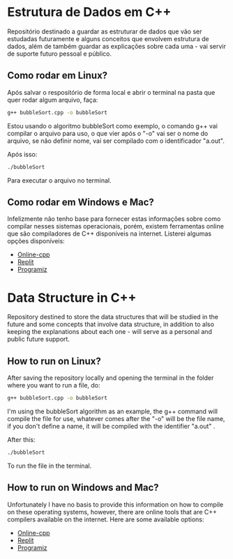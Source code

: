 # Estrutura de Dados em C++

Repositório destinado a guardar as estruturar de dados que vão ser estudadas futuramente e alguns conceitos que envolvem estrutura de dados, além de também guardar as explicações sobre cada uma - vai servir de suporte futuro pessoal e público. 

## Como rodar em Linux? 
Após salvar o respositório de forma local e abrir o terminal na pasta que quer rodar algum arquivo, faça:
```bash
g++ bubbleSort.cpp -o bubbleSort
``` 
Estou usando o algoritmo bubbleSort como exemplo, o comando g++ vai compilar o arquivo para uso, o que vier após o "-o" vai ser o nome do arquivo, se não definir nome, vai ser compilado com o identificador "a.out".

Após isso:
```bash
./bubbleSort
``` 

Para executar o arquivo no terminal.

## Como rodar em Windows e Mac? 
Infelizmente não tenho base para fornecer estas informações sobre como compilar nesses sistemas operacionais, porém, existem ferramentas online que são compiladores de C++ disponíveis na internet.
Listerei algumas opções disponíveis:
- [Online-cpp](https://www.online-cpp.com/)
- [Replit](https://replit.com/languages/cpp)
- [Programiz](https://www.programiz.com/cpp-programming/online-compiler/)

# Data Structure in C++

Repository destined to store the data structures that will be studied in the future and some concepts that involve data structure, in addition to also keeping the explanations about each one - will serve as a personal and public future support.

## How to run on Linux?
After saving the repository locally and opening the terminal in the folder where you want to run a file, do:
```bash
g++ bubbleSort.cpp -o bubbleSort
```
I'm using the bubbleSort algorithm as an example, the g++ command will compile the file for use, whatever comes after the "-o" will be the file name, if you don't define a name, it will be compiled with the identifier "a.out" .

After this:
```bash
./bubbleSort
```

To run the file in the terminal.

## How to run on Windows and Mac?
Unfortunately I have no basis to provide this information on how to compile on these operating systems, however, there are online tools that are C++ compilers available on the internet.
Here are some available options:
- [Online-cpp](https://www.online-cpp.com/)
- [Replit](https://replit.com/languages/cpp)
- [Programiz](https://www.programiz.com/cpp-programming/online-compiler/)
